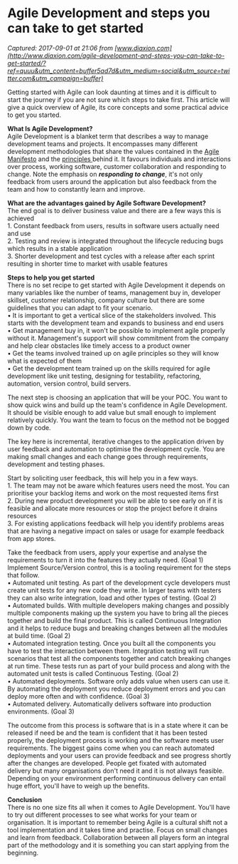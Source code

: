 # Agile Development and steps you can take to get started

_Captured: 2017-09-01 at 21:06 from [www.diaxion.com](http://www.diaxion.com/agile-development-and-steps-you-can-take-to-get-started/?ref=quuu&utm_content=buffer5ad7d&utm_medium=social&utm_source=twitter.com&utm_campaign=buffer)_

Getting started with Agile can look daunting at times and it is difficult to start the journey if you are not sure which steps to take first. This article will give a quick overview of Agile, its core concepts and some practical advice to get you started.

**What Is Agile Development?**  
Agile Development is a blanket term that describes a way to manage development teams and projects. It encompasses many different development methodologies that share the values contained in the [ Agile Manifesto](http://agilemanifesto.org/) and the [ principles ](http://agilemanifesto.org/principles.html) behind it. It favours individuals and interactions over process, working software, customer collaboration and responding to change. Note the emphasis on **_responding to change_**, it's not only feedback from users around the application but also feedback from the team and how to constantly learn and improve.

**What are the advantages gained by Agile Software Development?**  
The end goal is to deliver business value and there are a few ways this is achieved  
1\. Constant feedback from users, results in software users actually need and use  
2\. Testing and review is integrated throughout the lifecycle reducing bugs which results in a stable application  
3\. Shorter development and test cycles with a release after each sprint resulting in shorter time to market with usable features

**Steps to help you get started**  
There is no set recipe to get started with Agile Development it depends on many variables like the number of teams, management buy in, developer skillset, customer relationship, company culture but there are some guidelines that you can adapt to fit your scenario.  
• It is important to get a vertical slice of the stakeholders involved. This starts with the development team and expands to business and end users  
• Get management buy in, it won't be possible to implement agile properly without it. Management's support will show commitment from the company and help clear obstacles like timely access to a product owner  
• Get the teams involved trained up on agile principles so they will know what is expected of them  
• Get the development team trained up on the skills required for agile development like unit testing, designing for testability, refactoring, automation, version control, build servers.

The next step is choosing an application that will be your POC. You want to show quick wins and build up the team's confidence in Agile Development. It should be visible enough to add value but small enough to implement relatively quickly. You want the team to focus on the method not be bogged down by code.

The key here is incremental, iterative changes to the application driven by user feedback and automation to optimise the development cycle. You are making small changes and each change goes through requirements, development and testing phases.

Start by soliciting user feedback, this will help you in a few ways.  
1\. The team may not be aware which features users need the most. You can prioritise your backlog items and work on the most requested items first  
2\. During new product development you will be able to see early on if it is feasible and allocate more resources or stop the project before it drains resources  
3\. For existing applications feedback will help you identify problems areas that are having a negative impact on sales or usage for example feedback from app stores.

Take the feedback from users, apply your expertise and analyse the requirements to turn it into the features they actually need. (Goal 1) Implement Source/Version control, this is a tooling requirement for the steps that follow.  
• Automated unit testing. As part of the development cycle developers must create unit tests for any new code they write. In larger teams with testers they can also write integration, load and other types of testing. (Goal 2)  
• Automated builds. With multiple developers making changes and possibly multiple components making up the system you have to bring all the pieces together and build the final product. This is called Continuous Integration and it helps to reduce bugs and breaking changes between all the modules at build time. (Goal 2)  
• Automated integration testing. Once you built all the components you have to test the interaction between them. Integration testing will run scenarios that test all the components together and catch breaking changes at run time. These tests run as part of your build process and along with the automated unit tests is called Continuous Testing. (Goal 2)  
• Automated deployments. Software only adds value when users can use it. By automating the deployment you reduce deployment errors and you can deploy more often and with confidence. (Goal 3)  
• Automated delivery. Automatically delivers software into production environments. (Goal 3)

The outcome from this process is software that is in a state where it can be released if need be and the team is confident that it has been tested properly, the deployment process is working and the software meets user requirements. The biggest gains come when you can reach automated deployments and your users can provide feedback and see progress shortly after the changes are developed. People get fixated with automated delivery but many organisations don't need it and it is not always feasible. Depending on your environment performing continuous delivery can entail huge effort, you'll have to weigh up the benefits.

**Conclusion**  
There is no one size fits all when it comes to Agile Development. You'll have to try out different processes to see what works for your team or organisation. It is important to remember being Agile is a cultural shift not a tool implementation and it takes time and practise. Focus on small changes and learn from feedback. Collaboration between all players form an integral part of the methodology and it is something you can start applying from the beginning.
